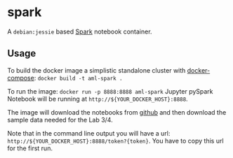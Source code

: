 # spark

A `debian:jessie` based [Spark](http://spark.apache.org) notebook container.

## Usage

To build the docker image a simplistic standalone cluster with [docker-compose](http://docs.docker.com/compose):
    ```
    docker build -t aml-spark .
    ```

To run the image:
    ```
    docker run -p 8888:8888 aml-spark
    ```
Jupyter pySpark Notebook will be running at `http://${YOUR_DOCKER_HOST}:8888`.

The image will download the notebooks from [github](https://github.com/DistributedSystemsGroup/Algorithmic-Machine-Learning) and then download the sample data needed for the Lab 3/4.

Note that in the command line output you will have a url: `http://${YOUR_DOCKER_HOST}:8888/token?{token}`.
You have to copy this url for the first run.
